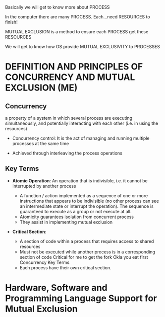 Basically we will get to know more about PROCESS

In the computer there are many PROCESS. Each…need RESOURCES to finish!

MUTUAL EXCLUSION is a method to ensure each PROCESS get these RESOURCES

We will get to know how OS provide MUTUAL EXCLUSIVITY to PROCESSES

# DEFINITION AND PRINCIPLES OF CONCURRENCY AND MUTUAL EXCLUSION (ME)

## Concurrency

a property of a system in which several process are executing simultaneously, and potentially interacting with each other (i.e. in using the resources)

- Concurrency control: It is the act of managing and running multiple processes at the same time

- Achieved through interleaving the process operations

Key Terms
---
- **Atomic Operation**: An operation that is indivisible, i.e. it cannot be interrupted by another process
    - A function / action implemented as a sequence of one or more instructions that appears to be indivisible (no other process can see an intermediate state or interrupt the operation). The sequence is guaranteed to execute as a group or not execute at all.
    - Atomicity guarantees isolation from concurrent process
    - They assist in implementing mutual exclusion

- **Critical Section**:
    - A section of code within a process that requires access to shared resources
    - Must not be executed while another process is in a corresponding section of code Critical for me to get the fork Okla you eat first Concurrency Key Terms
    - Each process have their own critical section. 

# Hardware, Software and Programming Language Support for Mutual Exclusion